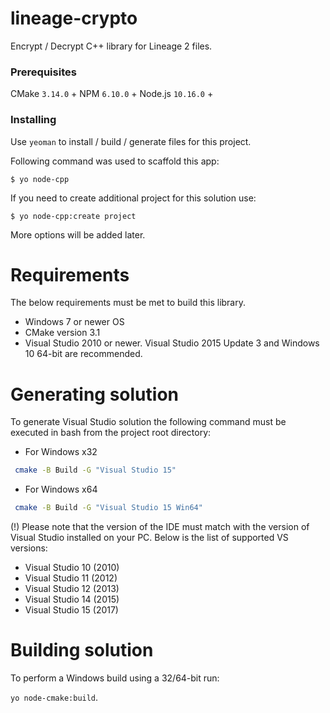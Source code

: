 # lineage-crypto
Encrypt / Decrypt C++ library for Lineage 2 files.

### Prerequisites

CMake `3.14.0` +
NPM `6.10.0` +
Node.js `10.16.0` +

### Installing

Use `yeoman` to install / build / generate files for this project.

Following command was used to scaffold this app: 

```
$ yo node-cpp
```

If you need to create additional project for this solution use:

```
$ yo node-cpp:create project
```

More options will be added later.

# Requirements

The below requirements must be met to build this library.

* Windows 7 or newer OS
* CMake version 3.1
* Visual Studio 2010 or newer. Visual Studio 2015 Update 3 and Windows 10 64-bit are recommended.
 
# Generating solution

To generate Visual Studio solution the following command must be executed in
bash from the project root directory:

* For Windows x32
```bash
 cmake -B Build -G "Visual Studio 15"
```

- For Windows x64
```bash
 cmake -B Build -G "Visual Studio 15 Win64"
```

 (!) Please note that the version of the IDE must match with the version of
Visual Studio installed on your PC.
Below is the list of supported VS versions:

* Visual Studio 10 (2010)
* Visual Studio 11 (2012)
* Visual Studio 12 (2013)
* Visual Studio 14 (2015)
* Visual Studio 15 (2017)

# Building solution

To perform a Windows build using a 32/64-bit run:

`yo node-cmake:build`.
